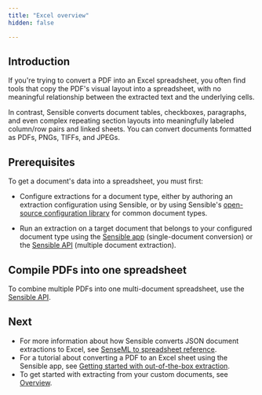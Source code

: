 ```yaml
---
title: "Excel overview"
hidden: false

---
```


Introduction
----

If you're trying to convert a PDF into an Excel spreadsheet, you often find tools that copy the PDF's visual layout into a spreadsheet, with no meaningful relationship between the extracted text and the underlying cells. 

In contrast, Sensible converts document tables, checkboxes, paragraphs, and even complex repeating section layouts into meaningfully labeled column/row pairs and linked sheets. You can convert documents formatted as PDFs, PNGs, TIFFs, and JPEGs.

Prerequisites
----


To get a document's data into a spreadsheet, you must first:

- Configure extractions for a document type, either by authoring an extraction configuration using Sensible, or by using Sensible's [open-source configuration library](https://app.sensible.so/library) for common document types.   

- Run an extraction on a target document that belongs to your configured document type using the [Sensible app](https://app.sensible.so/quick-extraction) (single-document conversion) or the [Sensible API](https://docs.sensible.so/reference/choosing-an-endpoint) (multiple document extraction). 

Compile PDFs into one spreadsheet
----

To combine multiple PDFs  into one multi-document spreadsheet, use the [Sensible API](https://docs.sensible.so/reference/get-excel-extraction).


Next
----


- For more information about how Sensible converts JSON document extractions to Excel, see [SenseML to spreadsheet reference](doc:excel-reference).
- For a tutorial about converting a PDF to an Excel sheet using the Sensible app, see [Getting started with out-of-the-box extraction](doc:excel-quickstart).
- To get started with extracting from your custom documents, see [Overview](doc:overview).
